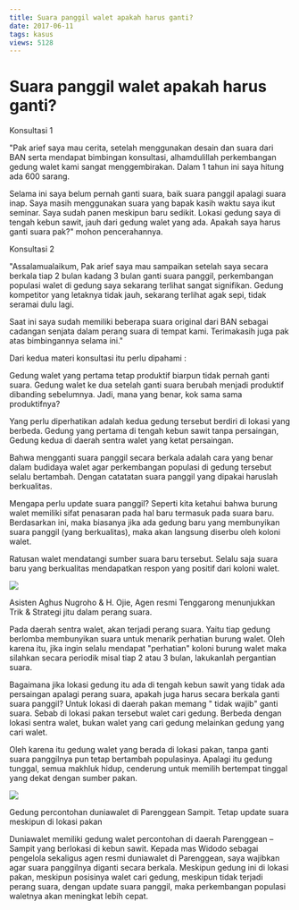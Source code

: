 ```yaml
---
title: Suara panggil walet apakah harus ganti?
date: 2017-06-11
tags: kasus
views: 5128
---
```


# Suara panggil walet apakah harus ganti?

Konsultasi 1

"Pak arief saya mau cerita, setelah menggunakan desain dan suara dari BAN serta mendapat bimbingan konsultasi, alhamdulillah perkembangan gedung walet kami sangat menggembirakan. Dalam 1 tahun ini saya hitung ada 600 sarang.

Selama ini saya belum pernah ganti suara, baik suara panggil apalagi suara inap. Saya masih menggunakan suara yang bapak kasih waktu saya ikut seminar. Saya sudah panen meskipun baru sedikit. Lokasi gedung saya di tengah kebun sawit, jauh dari gedung walet yang ada. Apakah saya harus ganti suara pak?"  mohon pencerahannya.

Konsultasi 2

"Assalamualaikum, Pak arief saya mau sampaikan setelah saya secara berkala tiap 2 bulan kadang 3 bulan ganti suara panggil, perkembangan populasi walet di gedung saya sekarang terlihat sangat signifikan. Gedung kompetitor  yang letaknya  tidak jauh, sekarang terlihat agak sepi, tidak seramai dulu lagi.

Saat ini saya sudah memiliki beberapa suara original dari BAN sebagai cadangan senjata  dalam perang suara di tempat kami.   Terimakasih juga pak atas bimbingannya selama ini."

Dari kedua materi konsultasi itu perlu dipahami :

Gedung walet yang pertama tetap produktif biarpun tidak pernah ganti suara. Gedung walet ke dua setelah ganti suara berubah menjadi produktif dibanding sebelumnya. Jadi, mana yang benar, kok sama sama produktifnya?

Yang perlu diperhatikan adalah kedua gedung tersebut berdiri di lokasi yang berbeda. Gedung yang pertama di tengah kebun sawit tanpa persaingan, Gedung kedua di daerah sentra walet yang ketat persaingan.

Bahwa mengganti suara panggil secara berkala adalah cara yang benar dalam budidaya walet agar perkembangan populasi di gedung tersebut selalu bertambah. Dengan catatatan suara panggil yang dipakai haruslah berkualitas.

Mengapa perlu update suara panggil?  Seperti kita ketahui bahwa burung walet memiliki sifat penasaran pada hal baru termasuk pada suara baru. Berdasarkan ini, maka biasanya jika ada gedung baru yang membunyikan suara panggil (yang berkualitas), maka akan langsung diserbu oleh koloni walet.

Ratusan walet  mendatangi sumber suara baru tersebut. Selalu saja suara baru yang berkualitas mendapatkan respon yang  positif dari koloni walet.

![][1]

Asisten Aghus Nugroho & H. Ojie, Agen resmi Tenggarong menunjukkan Trik & Strategi jitu dalam perang suara.

Pada daerah sentra walet, akan terjadi perang suara. Yaitu tiap gedung berlomba membunyikan suara untuk menarik perhatian burung walet.   Oleh karena itu, jika ingin selalu mendapat "perhatian" koloni burung walet maka silahkan secara periodik misal tiap 2 atau 3 bulan, lakukanlah pergantian suara.

Bagaimana jika lokasi gedung itu ada di tengah kebun sawit yang tidak ada persaingan apalagi  perang suara, apakah juga harus secara berkala ganti suara panggil? Untuk lokasi di daerah pakan memang " tidak wajib" ganti suara. Sebab di lokasi pakan tersebut walet cari gedung.  Berbeda dengan lokasi sentra walet, bukan walet yang cari gedung melainkan gedung yang cari walet.

Oleh karena itu gedung walet yang berada di lokasi pakan, tanpa ganti suara panggilnya pun tetap bertambah populasinya.  Apalagi itu gedung tunggal, semua makhluk hidup, cenderung untuk memilih  bertempat  tinggal yang dekat dengan sumber pakan.

![][2]

Gedung percontohan duniawalet di Parenggean Sampit. Tetap update suara meskipun di lokasi pakan

Duniawalet memiliki gedung walet percontohan di daerah Parenggean – Sampit yang berlokasi di kebun sawit. Kepada mas Widodo sebagai pengelola sekaligus agen resmi duniawalet di Parenggean, saya wajibkan agar suara panggilnya diganti secara berkala. Meskipun gedung ini di lokasi pakan, meskipun posisinya walet cari gedung, meskipun tidak terjadi  perang suara, dengan update suara panggil,  maka perkembangan populasi waletnya akan meningkat lebih cepat.

[1]: http://duniawalet.co.id/wp-content/uploads/2017/06/h-ojie.jpg
[2]: http://duniawalet.co.id/wp-content/uploads/2017/06/gedung-percontohan.jpg
